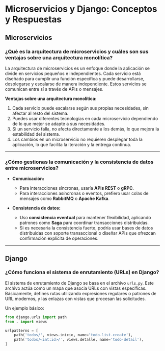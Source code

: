 # Microservicios y Django: Conceptos y Respuestas

## Microservicios

### ¿Qué es la arquitectura de microservicios y cuáles son sus ventajas sobre una arquitectura monolítica?
La arquitectura de microservicios es un enfoque donde la aplicación se divide en servicios pequeños e independientes. Cada servicio está diseñado para cumplir una función específica y puede desarrollarse, desplegarse y escalarse de manera independiente. Estos servicios se comunican entre sí a través de APIs o mensajes.

**Ventajas sobre una arquitectura monolítica:**
1. Cada servicio puede escalarse según sus propias necesidades, sin afectar al resto del sistema.
2. Puedes usar diferentes tecnologías en cada microservicio dependiendo de lo que mejor se adapte a sus necesidades.
3. Si un servicio falla, no afecta directamente a los demás, lo que mejora la estabilidad del sistema.
4. Los cambios en un microservicio no requieren desplegar toda la aplicación, lo que facilita la iteración y la entrega continua.

---

### ¿Cómo gestionas la comunicación y la consistencia de datos entre microservicios?
- **Comunicación:** 
  - Para interacciones síncronas, usaría **APIs REST** o **gRPC**.
  - Para interacciones asíncronas o eventos, prefiero usar colas de mensajes como **RabbitMQ** o **Apache Kafka**.
  
- **Consistencia de datos:**
  - Uso **consistencia eventual** para mantener flexibilidad, aplicando patrones como **Saga** para coordinar transacciones distribuidas.
  - Si es necesaria la consistencia fuerte, podría usar bases de datos distribuidas con soporte transaccional o diseñar APIs que ofrezcan confirmación explícita de operaciones.

---

## Django

### ¿Cómo funciona el sistema de enrutamiento (URLs) en Django?
El sistema de enrutamiento de Django se basa en el archivo `urls.py`. Este archivo actúa como un mapa que asocia URLs con vistas específicas. Básicamente, defines rutas utilizando expresiones regulares o patrones de URL modernos, y las enlazas con vistas que procesan las solicitudes.

Un ejemplo básico:
```python
from django.urls import path
from . import views

urlpatterns = [
    path('todos/', views.inicio, name='todo-list-create'),
    path('todos/<int:id>/', views.detalle, name='todo-detail'),
]
